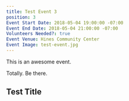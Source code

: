 ```yaml
---
title: Test Event 3
position: 3
Event Start Date: 2018-05-04 19:00:00 -07:00
Event End Date: 2018-05-04 21:00:00 -07:00
Volunteers Needed?: true
Event Venue: Hines Community Center
Event Image: test-event.jpg
---
```


This is an awesome event.

Totally. Be there.

## Test Title
